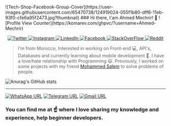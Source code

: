 <link href="style.css" rel="stylesheet"></link>
![Tech-Shop-Facebook-Group-Cover](https://user-images.githubusercontent.com/65470738/124919024-055f1b80-dff6-11eb-93f0-cfe6a95f2473.jpg?thumbnail)
### Hi there, I'am Ahmed Mechrir! 👋 ![Profile View Counter](https://komarev.com/ghpvc/?username=Ahmed-Mechrir)
<p align="center">
    <a href="https://twitter.com/AhmedMechrir">
      <img alt="Twitter" src="https://img.shields.io/badge/Twitter-1DA1F2?style=for-the-badge&logo=twitter&logoColor=white" />
    </a>
    <a href="https://www.instagram.com/ahmedmechrir">
      <img alt="Instagram" src="https://img.shields.io/badge/Instagram-E4405F?style=for-the-badge&logo=instagram&logoColor=white" />
    </a>
    <a href="https://www.linkedin.com/in/ahmedmechrir">
      <img alt="LinkedIn" src="https://img.shields.io/badge/LinkedIn-0077B5?style=for-the-badge&logo=linkedin&logoColor=white" />
    </a>
    <a href="https://www.facebook.com/Ahmed.Mechrir">
      <img alt="Facebook" src="https://img.shields.io/badge/Facebook-1877F2?style=for-the-badge&logo=facebook&logoColor=white" />
    </a>
    <a href="https://stackoverflow.com/users/14535615/ahmed-mechrir">
      <img alt="StackOverFlow" src="https://img.shields.io/badge/Stack_Overflow-FE7A16?style=for-the-badge&logo=stack-overflow&logoColor=white" />
    </a>
    <a href="https://www.reddit.com/user/AhmedMechrir/">
      <img alt="Reddit" src="https://img.shields.io/badge/Reddit-FF4500?style=for-the-badge&logo=reddit&logoColor=white" />
    </a>
</p>

> I'm from Morocco, Interested in working on Front-end 💻, API's, Databases and currently learning about mobile development 📱. I have a love/hate relationship with Programming 😃. Previously, I worked on some projects with my friend <a href="https://github.com/salem-med" id="link">Mohammed Salem</a> to solve problems of people.


![Anurag's GitHub stats](https://github-readme-stats.vercel.app/api?username=Ahmed-Mechrir&theme=dark&show_icons=true)



<hr/>

[![WhatsApp URL](https://img.shields.io/badge/WhatsApp-25D366?style=for-the-badge&logo=whatsapp&logoColor=white)](https://wa.link/pxha04)
[![Telegram URL](https://img.shields.io/badge/Telegram-2CA5E0?style=for-the-badge&logo=telegram&logoColor=white)](https://msng.link/o/?ahmedmechrir=tg)
[![Gmail URL](https://img.shields.io/badge/Gmail-D14836?style=for-the-badge&logo=gmail&logoColor=white)](mailto:ahmedmechrir@yahoo.com)

### You can find me at ☝️ where I love sharing my knowledge and experience, help beginner developers.


<!--
![Your Repository's Stats](https://github-readme-stats.vercel.app/api/top-langs/?username=Ahmed-Mechrir&theme=blue-green)
[![Twitter URL](https://img.shields.io/badge/Twitter-1DA1F2?style=for-the-badge&logo=twitter&logoColor=white)](https://twitter.com/AhmedMechrir)
[![Instagram URL](https://img.shields.io/badge/Instagram-E4405F?style=for-the-badge&logo=instagram&logoColor=white)](https://www.instagram.com/ahmedmechrir)
[![LinkedIn URL](https://img.shields.io/badge/LinkedIn-0077B5?style=for-the-badge&logo=linkedin&logoColor=white)](https://www.linkedin.com/in/ahmedmechrir)
[![Facebook URL](https://img.shields.io/badge/Facebook-1877F2?style=for-the-badge&logo=facebook&logoColor=white)](https://www.facebook.com/Ahmed.Mechrir)
[![Reddit URL](https://img.shields.io/badge/Stack_Overflow-FE7A16?style=for-the-badge&logo=stack-overflow&logoColor=white)](https://stackoverflow.com/users/14535615/ahmed-mechrir)
Here are some ideas to get you started:

- 🔭 I’m currently working on ...
- 🌱 I’m currently learning ...
- 👯 I’m looking to collaborate on ...
- 🤔 I’m looking for help with ...
- 💬 Ask me about ...
- 📫 How to reach me: ...
- 😄 Pronouns: ...
- ⚡ Fun fact: ...
-->
